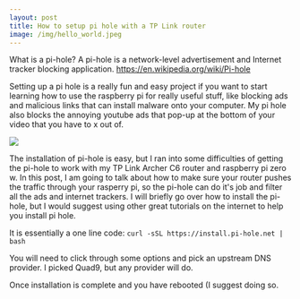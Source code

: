 ```yaml
---
layout: post
title: How to setup pi hole with a TP Link router
image: /img/hello_world.jpeg
---
```


What is a pi-hole? A pi-hole is a network-level advertisement and Internet tracker blocking application.
https://en.wikipedia.org/wiki/Pi-hole

Setting up a pi hole is a really fun and easy project if you want to start learning how to use the raspberry pi for really 
useful stuff, like blocking ads and malicious links that can install malware onto your computer. My pi hole also blocks 
the annoying youtube ads that pop-up at the bottom of your video that you have to x out of.

<div class="text-center">
  <img src="{{ 'img/Screen Shot 2020-06-14 at 12.32.59 PM.png' | relative_url }}" />
</div>


The installation of pi-hole is easy, but I ran into some difficulties of getting the pi-hole to work with my TP Link Archer C6 router and raspberry pi zero w. In this post, I am going to talk about how to make sure your router pushes the traffic through your rasperry pi,  so the pi-hole can do it's job and filter all the ads and internet trackers. I will briefly go over how to install the pi-hole, but I would suggest using other great tutorials on the internet to help you install pi hole. 

It is essentially a one line code:
```curl -sSL https://install.pi-hole.net | bash```

You will need to click through some options and pick an upstream DNS provider. I picked Quad9, but any provider will do.

Once installation is complete and you have rebooted (I suggest doing so.

